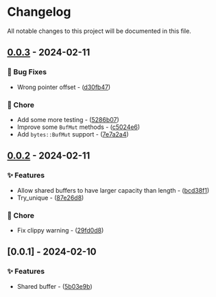 # Changelog

All notable changes to this project will be documented in this file.

## [0.0.3](https://github.com/YoloDev/rstml-component/compare/0.0.2..0.0.3) - 2024-02-11

### 🐛 Bug Fixes

- Wrong pointer offset - ([d30fb47](https://github.com/YoloDev/rstml-component/commit/d30fb4713ef7faae6a5b41528ad930bda36bc60a))

### 🔨 Chore

- Add some more testing - ([5286b07](https://github.com/YoloDev/rstml-component/commit/5286b07c7257dd4842c892e0ad59647c8de8c6bb))
- Improve some `BufMut` methods - ([c5024e6](https://github.com/YoloDev/rstml-component/commit/c5024e6fcf3d171988b099dd1730bbe787c02368))
- Add `bytes::BufMut` support - ([7e7a2a4](https://github.com/YoloDev/rstml-component/commit/7e7a2a46969ac9163bfd0d69964ed21f73ce85c8))

## [0.0.2](https://github.com/YoloDev/rstml-component/compare/0.0.1..0.0.2) - 2024-02-11

### ✨ Features

- Allow shared buffers to have larger capacity than length - ([bcd38f1](https://github.com/YoloDev/rstml-component/commit/bcd38f1441baaf66d6b70c3e55c57664a85e787d))
- Try_unique - ([87e26d8](https://github.com/YoloDev/rstml-component/commit/87e26d88431454db41b5f63c797e05dfb339a6aa))

### 🔨 Chore

- Fix clippy warning - ([29fd0d8](https://github.com/YoloDev/rstml-component/commit/29fd0d8f63ac78e398e331fd034e5164286dfc4c))

## [0.0.1] - 2024-02-10

### ✨ Features

- Shared buffer - ([5b03e9b](https://github.com/YoloDev/rstml-component/commit/5b03e9bd4cd99b0b03e5cc0142e6ee4f91d29a5c))

